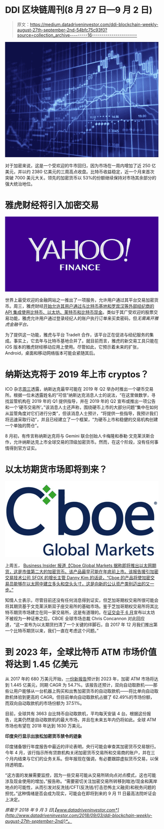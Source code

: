 # DDI 区块链周刊(8 月 27 日—9 月 2 日)

> 原文：<https://medium.datadriveninvestor.com/ddi-blockchain-weekly-august-27th-september-2nd-54bfc75c93f0?source=collection_archive---------16----------------------->

![](img/4b4d98ac20cd16cf516b65edb7048e4b.png)

对于加密来说，这是一个受欢迎的牛市回归，因为市场在一周内增加了近 250 亿美元，并以约 2380 亿美元的三周高点收盘。比特币收益稳定，近一个月来首次突破 7000 美元大关。领先的加密货币以 53%的份额继续保持对市场其余部分的强大统治地位。

# **雅虎财经将引入加密交易**

![](img/5a776709b63ebadbe17e0606911eed21.png)

世界上最受欢迎的金融网站之一推出了一项服务，允许用户通过其平台交易加密货币。周三，雅虎财经[开始允许其用户通过与比特币基地和罗宾汉等外部经纪商的 API 集成使用比特币、以太坊、莱特币和比特币现金](http://yahoofinance.tumblr.com/post/177560977509/yahoo-finance-adds-cryptocurrency-trading)。类似于其广受欢迎的股票交易功能，雅虎允许用户通过登录经纪人的账户执行订单来买卖密码，但*无需离开雅虎金融平台。*

为了提供这一功能，雅虎与平台 TradeIt 合作，该平台正在促进与经纪服务的集成。事实上，它去年与比特币基地合并了。就目前而言，雅虎的新交易工具只能在 iOS 版本的雅虎财经移动应用上使用。尽管如此，它预示着未来的扩张，Android，桌面和移动网络版本可能会紧随其后。

# **纳斯达克将于 2019 年上市 cryptos？**

ICO 杂志[周三](https://theicojournal.com/exclusive-nasdaq-source-the-listing-of-several-coins-will-happen-in-2019/)透露，纳斯达克最早可能在 2019 年 Q2 举办时推出一个硬币交易所。根据一位未透露姓名的“可信”纳斯达克消息人士的说法，“在这里做数学，寻找监管机构在 2019 年的 Q1 提供指导，并在 2019 年的 Q2 宣布或推出一项公告和一个‘硬币交易所’。”该消息人士还声称，围绕硬币上市的大部分问题“集中在如何从监管角度对它们进行分类”，但该消息人士预计，“将提供一些指导，我预计我们将迅速采取行动”，并且已经建立了一个框架，“为硬币上市和稳健的交易机构创建一个单独的筒仓”。

8 月初，有传言称纳斯达克将与 Gemini 联合创始人卡梅隆和泰勒·文克莱沃斯合作，允许纳斯达克上市全球交易的顶级加密货币。然而，在这个阶段，没有任何事情得到官方证实。

# **以太坊期货市场即将到来？**

![](img/6ca18a51e721c88e0b5142b35ecbc176.png)

上周五， [Business Insider 报道【Cboe Global Markets 据称即将推出以太网期货，这是市值第二大的加密货币。该产品最早可能在年底前上市。该报告援引加密交易技术公司 SFOX 的增长主管 Danny Kim 的话说，“Cboe 的产品将使加密交易员能够在以太网中建立多头和空头头寸，这是向新的公认资产类别迈出的又一步。”](https://www.businessinsider.com/ether-futures-on-the-way-at-cboe-2018-8/?IR=T)

知情人士表示，尽管目前还没有任何消息得到证实，但芝加哥期权交易所很可能会将其期货基于文克莱沃斯双子座交易所的基础市场。鉴于芝加哥期权交易所将其比特币期货市场建立在同一家交易所，这是有道理的。在[证交会于 6 月](https://www.sec.gov/news/speech/speech-hinman-061418)宣布以太坊不被视为一种证券之后，CBOE 全球市场总裁 Chris Concannon 对此回应道，“这一宣布为以太期货扫清了一个关键的绊脚石，自 2017 年 12 月我们推出第一个比特币期货以来，我们一直在考虑这个问题。”

# **到 2023 年，全球比特币 ATM 市场价值将达到 1.45 亿美元**

从 2017 年的 680 万美元开始，[一份新报告](https://www.marketsandmarkets.com/Market-Reports/crypto-atm-market-81297293.html)预计到 2023 年，加密 ATM 市场将达到 1.445 亿美元，同期 CAGR 为 54.7%。该报告还预计，双向自动取款机——那些让用户能够从一台机器上购买和出售加密货币的自动取款机——将比单向自动取款机体验到更高的 CAGR。但目前单向自动取款机占据了 62.49%的市场份额，而双向自动取款机的市场份额为 37.51%。

目前，全球共有 3663 台比特币自动取款机，平均每天安装 4 台。根据这份报告，北美仍然是自动取款机的最大市场，并且在未来五年内仍将如此。全球 ATM 市场也有望在 2018 年达到 1630 万美元。

**印度央行显示出放松加密货币禁令的迹象**

印度储备银行年度报告中最近的评论表明，央行可能会审查其加密货币交易银行。今年 4 月，该行指示所有贷款机构关闭加密货币交易所和交易商的账户，并在三个月内结束与它们的业务关系。但年报现在强调，有必要跟踪虚拟货币交易，以保持透明度。

“这方面的发展需要监控，因为一些交易可能从交易所转向点对点模式，这也可能涉及现金使用的增加，”报告称。“需要密切关注加密交易所转移到暗池/现金和离岸地点的可能性，从而引发对反洗钱/CFT(反洗钱/打击恐怖主义融资)和税务问题的担忧。”这种情绪是否会成为现实，可能会在即将到来的 9 月 11 日最高法院听证会上决定。

*原载于 2018 年 9 月 3 日*[*【www.datadriveninvestor.com*](http://www.datadriveninvestor.com/2018/09/03/ddi-blockchain-weekly-august-27th-september-2nd/)*。*